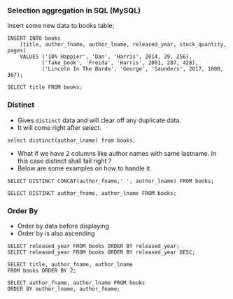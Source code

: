 ### Selection aggregation in SQL (MySQL)

Insert some new data to books table;

```
INSERT INTO books
    (title, author_fname, author_lname, released_year, stock_quantity, pages)
    VALUES ('10% Happier', 'Dan', 'Harris', 2014, 29, 256), 
           ('fake_book', 'Freida', 'Harris', 2001, 287, 428),
           ('Lincoln In The Bardo', 'George', 'Saunders', 2017, 1000, 367);
```
 
 ```
SELECT title FROM books;
```

### Distinct
- Gives `distinct` data and will clear off any duplicate data.
- It will come right after select.

```
select distinct(author_lname) from books;
```

- What if we have 2 columns like author names with same lastname. In this case distinct shall fail right ?
- Below are some examples on how to handle it.

```
SELECT DISTINCT CONCAT(author_fname,' ', author_lname) FROM books;
 
SELECT DISTINCT author_fname, author_lname FROM books;
```

### Order By

- Order by data before displaying
- Order by is also ascending

```
SELECT released_year FROM books ORDER BY released_year;
SELECT released_year FROM books ORDER BY released_year DESC;

SELECT title, author_fname, author_lname 
FROM books ORDER BY 2;
```

```
SELECT author_fname, author_lname FROM books 
ORDER BY author_lname, author_fname;
```

